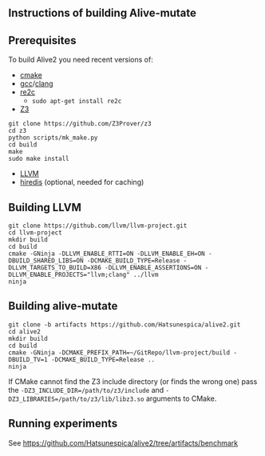 Instructions of building Alive-mutate 
------

Prerequisites
-------------
To build Alive2 you need recent versions of:
* [cmake](https://cmake.org)
* [gcc](https://gcc.gnu.org)/[clang](https://clang.llvm.org)
* [re2c](https://re2c.org/)
  + `sudo apt-get install re2c`
* [Z3](https://github.com/Z3Prover/z3)
```
git clone https://github.com/Z3Prover/z3
cd z3
python scripts/mk_make.py
cd build
make
sudo make install
```
* [LLVM](https://github.com/llvm/llvm-project)
* [hiredis](https://github.com/redis/hiredis) (optional, needed for caching)

Building LLVM
--------
```
git clone https://github.com/llvm/llvm-project.git
cd llvm-project
mkdir build
cd build
cmake -GNinja -DLLVM_ENABLE_RTTI=ON -DLLVM_ENABLE_EH=ON -DBUILD_SHARED_LIBS=ON -DCMAKE_BUILD_TYPE=Release -DLLVM_TARGETS_TO_BUILD=X86 -DLLVM_ENABLE_ASSERTIONS=ON -DLLVM_ENABLE_PROJECTS="llvm;clang" ../llvm
ninja
```

Building alive-mutate
--------

```
git clone -b artifacts https://github.com/Hatsunespica/alive2.git
cd alive2
mkdir build
cd build
cmake -GNinja -DCMAKE_PREFIX_PATH=~/GitRepo/llvm-project/build -DBUILD_TV=1 -DCMAKE_BUILD_TYPE=Release ..
ninja
```

If CMake cannot find the Z3 include directory (or finds the wrong one) pass
the ``-DZ3_INCLUDE_DIR=/path/to/z3/include`` and ``-DZ3_LIBRARIES=/path/to/z3/lib/libz3.so`` arguments to CMake.

Running experiments
------
See https://github.com/Hatsunespica/alive2/tree/artifacts/benchmark
